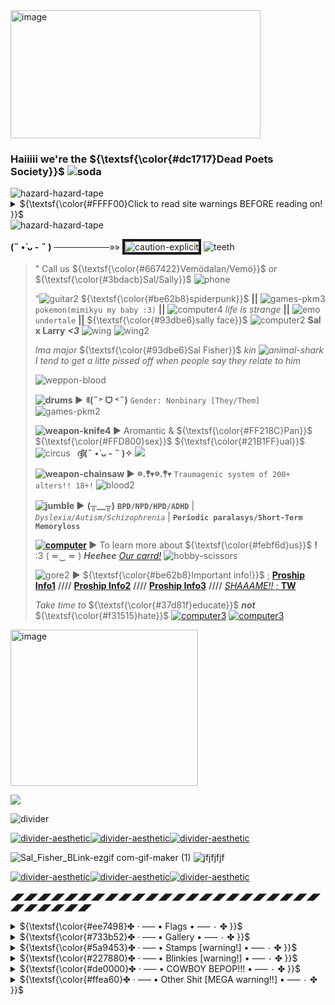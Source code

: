 <img width="400" height="205" alt="image" src="https://github.com/user-attachments/assets/8f7b03b5-bc3e-4480-a789-1d3c4b07afe4" />
 
### **Haiiiii we're the** ${\textsf{\color{#dc1717}Dead Poets Society}}$ <img src="https://i.ibb.co/SDzRJr33/soda.png" alt="soda" border="0">
</h2> 

<img src="https://i.ibb.co/nqMPJB7m/hazard-hazard-tape.gif" alt="hazard-hazard-tape" border="0">
<details>
    <summary>${\textsf{\color{#FFFF00}Click to read site warnings BEFORE reading on! }}$</summary> 
 
 My site(s) are **not** sutiabe for those ***`16 and under`***. <img src="https://i.ibb.co/23zs9P9k/star3.gif" alt="star3" border="0">
 
 They contain mentions/images of ;; ~~*violence*~~ // ~~*`murder`*~~ // ~~*gore*~~ // ~~*`sex`*~~ // ~~*drugs*~~ // ~~*`cannibalism`*~~ // ~~*suicidal*~~ *ideologies* and *serious mental health conditions* <img src="https://i.ibb.co/hRY9WtxW/medical-box.gif" alt="medical-box" border="0">
</details>
<img src="https://i.ibb.co/nqMPJB7m/hazard-hazard-tape.gif" alt="hazard-hazard-tape" border="0">

**(˵ •̀ ᴗ - ˵ )** ─────────»» <img src="https://i.ibb.co/tpTTRVLp/caution-explicit.jpg" alt="caution-explicit" border="4"> <img src="https://i.ibb.co/r2DWkyGJ/teeth.gif" alt="teeth" border="0">
> 
> " Call us ${\textsf{\color{#667422}Vemödalan/Vemö}}$ or ${\textsf{\color{#3bdacb}Sal/Sally}}$ <img src="https://i.ibb.co/SwKWMG80/phone.gif" alt="phone" border="0">
>
>   "<img src="https://i.ibb.co/KpBZZPcy/guitar2.gif" alt="guitar2" border="0"> ${\textsf{\color{#be62b8}spiderpunk}}$ **||** <img src="https://i.ibb.co/3mP8HbWP/games-pkm3.gif" alt="games-pkm3" border="0"> `pokemon(mimikyu my baby :3)` **||** <img src="https://i.ibb.co/DDxX03KG/computer4.gif" alt="computer4" border="0"> *life is strange* **||** <img src="https://i.ibb.co/hFtypvLD/emo.gif" alt="emo" border="0"> `undertale` **||** ${\textsf{\color{#93dbe6}sally face}}$ <img src="https://i.ibb.co/0pmyM3sf/computer2.gif" alt="computer2" border="0"> **Sal x Larry** ***<3*** <img src="https://i.ibb.co/zhF4sXyr/wing.gif" alt="wing" border="0"> <img src="https://i.ibb.co/fYxDgc1T/wing2.gif" alt="wing2" border="0">
>
> *Ima major* ${\textsf{\color{#93dbe6}Sal Fisher}}$ *kin <img src="https://i.ibb.co/60dB6Y9X/animal-shark.gif" alt="animal-shark" border="0"> I tend to get a litte pissed off when people say they relate to him*
> 
> <img src="https://i.ibb.co/39D529VX/weppon-blood.webp" alt="weppon-blood" border="0"> 
>
>   **<img src="https://i.ibb.co/fzKKySnQ/drums.gif" alt="drums" border="0"> ►** **ꉂ(˵˃ ᗜ ˂˵)** `Gender: Nonbinary [They/Them]` <img src="https://i.ibb.co/2YdfQLWt/games-pkm2.gif" alt="games-pkm2" border="0">
> 
> **<img src="https://i.ibb.co/Ps3cVJ8c/weapon-knife4.gif" alt="weapon-knife4" border="0"> ►** Aromantic & ${\textsf{\color{#FF218C}Pan}}$ ${\textsf{\color{#FFD800}sex}}$ ${\textsf{\color{#21B1FF}ual}}$ <img src="https://i.ibb.co/pBKWMCwb/circus.gif" alt="circus" border="0">⠀**ദ്ദി(˵ •̀ ᴗ - ˵ )✧**        ![](https://komarev.com/ghpvc/?username=ClowningAround0&color=000000&style=flat-flat&label=ghost+eyess&abbreviated=true)
> 
> **<img src="https://i.ibb.co/bgfzDJfv/weapon-chainsaw.gif" alt="weapon-chainsaw" border="0"> ►** **𖡼.𖤣𖥧𖡼.𖤣𖥧** `Traumagenic system of 200+ alters!! 18+!` <img src="https://i.ibb.co/hJJdFGRb/blood2.gif" alt="blood2" border="0">
>
> **<img src="https://i.ibb.co/k2grTNRL/jumble.gif" alt="jumble" border="0"> ►** **(╥﹏╥)** **`BPD/NPD/HPD/ADHD`** | *`Dyslexia/Autism/Schizophrenia`* | **`Periodic paralasys/Short-Term Memoryloss`**  
>
> **<a href="https://ibb.co/6Rs7L7bB"><img src="https://i.ibb.co/Fb7LCLJV/computer.gif" alt="computer" border="0"></a>  ►** To learn more about ${\textsf{\color{#febf6d}us}}$ **!** :3  ( ≖‿  ≖ ) ***Heehee*** [*Our carrd!*](https://thesinsofyourfleshmayburnyou.carrd.co/) <img src="https://i.ibb.co/x8q6tM5w/hobby-scissors.gif" alt="hobby-scissors" border="0">
> 
> <img src="https://i.ibb.co/FqJkRJNB/gore2.gif" alt="gore2" border="0"> **►** ${\textsf{\color{#be62b8}Important info!}}$ ; [**Proship Info1**](https://proshipresourcesfnaf.carrd.co/#) **////** [**Proship Info2**](https://rentry.co/shipmeaning) **////** [**Proship Info3**](https://define-proship.carrd.co/) **////**
> [*SHAAAME!!* ; **TW**](https://loki1387.straw.page/antiwallofshame)
>
> *Take time to* ${\textsf{\color{#37d81f}educate}}$ ***not*** ${\textsf{\color{#f31515}hate}}$ <a href="https://ibb.co/cSNrVPN7"><img src="https://i.ibb.co/jPLrsdL1/computer3.gif" alt="computer3" border="0"></a> <a href="https://ibb.co/cSNrVPN7"><img src="https://i.ibb.co/jPLrsdL1/computer3.gif" alt="computer3" border="0"></a>


 <img width="300" height="250" alt="image" src="https://github.com/user-attachments/assets/60e3a689-59fc-42c8-98f5-35f698638037" /> 
 <p align="left">
  <a href="https://spotify-github-profile.kittinanx.com/api/view?uid=31fockiwoiev3nx7s3kkxbw3pj4i&redirect=true">
    <img src="https://spotify-github-profile.kittinanx.com/api/view?uid=31fockiwoiev3nx7s3kkxbw3pj4i&cover_image=true&theme=spotify-embed&show_offline=false&background_color=000000&interchange=false&profanity=false&mode=dark&bar_color=59b7c9&bar_color_cover=false">
  </a>
</p>

 <img src="https://i.ibb.co/b40Hrfp/divider.gif" alt="divider" border="0">

 </a><a href="https://ibb.co/ynX7LQ8S"><img src="https://i.ibb.co/BVtF8CgN/divider-aesthetic.gif" alt="divider-aesthetic" border="0"></a><a href="https://ibb.co/ynX7LQ8S"><img src="https://i.ibb.co/BVtF8CgN/divider-aesthetic.gif" alt="divider-aesthetic" border="0"></a></a><a href="https://ibb.co/ynX7LQ8S"><img src="https://i.ibb.co/BVtF8CgN/divider-aesthetic.gif" alt="divider-aesthetic" border="0"></a>


![Sal_Fisher_BLink-ezgif com-gif-maker (1)](https://github.com/user-attachments/assets/1dd2afab-ff71-4272-887e-fb4eb8b9db60) ![jfjfjfjf](https://github.com/user-attachments/assets/a1786505-e1d6-4c27-92f2-9a6aea5be2a5)




 <a href="https://ibb.co/ynX7LQ8S"><img src="https://i.ibb.co/BVtF8CgN/divider-aesthetic.gif" alt="divider-aesthetic" border="0"></a><a href="https://ibb.co/ynX7LQ8S"><img src="https://i.ibb.co/BVtF8CgN/divider-aesthetic.gif" alt="divider-aesthetic" border="0"></a><a href="https://ibb.co/ynX7LQ8S"><img src="https://i.ibb.co/BVtF8CgN/divider-aesthetic.gif" alt="divider-aesthetic" border="0"></a>

**◢◤◢◤◢◤◢◤◢◤◢◤◢◤◢◤◢◤◢◤◢◤◢◤◢◤◢◤◢◤◢◤◢◤◢◤◢◤◢◤◢◤◢◤◢◤◢◤◢◤◢◤◢◤◢◤◢◤**

<div align="left">
<details>
    <summary>${\textsf{\color{#ee7498}✤ ‧ —– • Flags • —– ٠ ✤ }}$</summary> 

<img width="100" height="150" alt="image" src="https://github.com/user-attachments/assets/8799d494-0ded-4342-8ec5-acac415eccb1" />
<img width="95" height="135" alt="image" src="https://github.com/user-attachments/assets/57e2f57a-9532-4dbd-a578-c2dec3a3d13e" /> 
 
<img width="100" height="150" alt="image" src="https://github.com/user-attachments/assets/ce0e22e3-1a73-4444-9ca6-c0a59a7b5fc9" />  
<img width="100" height="150" alt="image" src="https://github.com/user-attachments/assets/743b3151-4ce9-46f9-b77d-b7069534770c" /> 
 
<img width="90" height="150" alt="image" src="https://github.com/user-attachments/assets/a8582c3c-896d-467e-8de1-4386aa538ac3" /> 
<img width="115" height="150" alt="image" src="https://github.com/user-attachments/assets/3c0fbc7c-3a8c-4944-8e6b-9a9f81ae8656" />

<img width="100" height="150" alt="image" src="https://github.com/user-attachments/assets/5f9e5d4d-8e2f-4a58-87ae-d6e8af522799" />
<img width="95" height="150" alt="image" src="https://github.com/user-attachments/assets/8908fe79-ed00-4a7d-8395-66d571443279" />

<img width="100" height="150" alt="image" src="https://github.com/user-attachments/assets/fad440f0-0c39-40bc-b773-2df7f207f2c6" />


**₍₍⚞(˶˃ ꒳ ˂˶)⚟⁾⁾** <sub>**1.** `Fictophilia is an attraction to fictional beings.`<sub> <a href="https://ibb.co/cSNrVPN7"><img src="https://i.ibb.co/jPLrsdL1/computer3.gif" alt="computer3" border="0"></a>

**( ´･ω･)** <sub>**2.** `Anthrozoophilia an attraction to anthropomorphic animals, which falls under the furry spectrum`<sub> <a href="https://ibb.co/FqNg3J23"><img src="https://i.ibb.co/Tqpm2R62/tumblr-0e6b2b268d121728c665ada16db44d68-c3211345-75.webp" alt="tumblr-0e6b2b268d121728c665ada16db44d68-c3211345-75" border="0"></a>

**٩( ^ᗜ^) ´-** <sub>**3.** `Omniphilia refers to having all or many paraphilias`<sub> <a href="https://ibb.co/MQwf5Bh"><img src="https://i.ibb.co/wjG7rcL/tumblr-e68f767694e002975b449eecd385ac52-32d869ef-75.webp" alt="tumblr-e68f767694e002975b449eecd385ac52-32d869ef-75" border="0"></a>

**(๑ ˃̵ᴗ˂ ) ♡** <sub>**4.** `Teratophilia is an attraction to monsters` <a href="https://ibb.co/ns2PZHgL"><img src="https://i.ibb.co/BVDndXzC/tumblr-570a99c8e5bb00972f8fc8555947ec50-c3cf09e0-75.webp" alt="tumblr-570a99c8e5bb00972f8fc8555947ec50-c3cf09e0-75" border="0"></a>

**✾(〜 ☌ω☌)〜✾** <sub>**5.** `Upisexual is an attraction to vampires`<sub> <a href="https://ibb.co/dnw0wjZ"><img src="https://i.ibb.co/FGLbLmp/cross7.gif" alt="cross7" border="0"></a>

**(≧ω≦)/** <sub>**6.** ~~`Cannibal`~~ `Flag for people attracted to` ~~`eating people/partners`~~ <sub> <a href="https://ibb.co/kVpc50W9"><img src="https://i.ibb.co/bjxdQL82/tumblr-6183edbd22a281c63b60f816feaee9a1-643a73f1-75.webp" alt="tumblr-6183edbd22a281c63b60f816feaee9a1-643a73f1-75" border="0"></a>

**(๑'^'๑)︻デ═一** <sub>**7.** `Autonecrophilia is attraction to oneself as a` ~~`dead`~~ `body`<sub> <a href="https://ibb.co/0VJVYQFF"><img src="https://i.ibb.co/vvzvLDQQ/tumblr-0d13c3195e9d46a9e99bf21069cde6e1-3e0b9830-75.webp" alt="tumblr-0d13c3195e9d46a9e99bf21069cde6e1-3e0b9830-75" border="0"></a>

**( ˶°ㅁ°)** <sub>**8.** `Erotophonophilia is an attraction towards` ~~`murder`~~ `and` ~~`violence`~~ <sub> <a href="https://ibb.co/Z1gwJdwp"><img src="https://i.ibb.co/yBkMR0Mc/tumblr-8ad1a7143f169e6800bf6a2a7d8cde16-cc0c28b7-75.webp" alt="tumblr-8ad1a7143f169e6800bf6a2a7d8cde16-cc0c28b7-75" border="0"></a>

**◝(¬_¬")◜** <sub>**9.** `Hybristophilia is attraction to` `criminals` ~~`murderers`~~ <sub> <a href="https://ibb.co/21Y2MRTS"><img src="https://i.ibb.co/9k3X4B7h/tumblr-2315b3a21341194420da384396b66272-7da6b2fc-75.webp" alt="tumblr-2315b3a21341194420da384396b66272-7da6b2fc-75" border="0"></a>
</details>


<div align="left">
<details>
    <summary>${\textsf{\color{#733b52}✤ ‧ —– • Gallery • —– ٠ ✤ }}$</summary> 
 
<img width="199" height="99" alt="image" src="https://github.com/user-attachments/assets/56ebd812-835e-44fe-963b-52e312981a30" />
<img width="666" height="284" alt="image" src="https://github.com/user-attachments/assets/125e6b56-b7d4-4e63-9e99-16caefbab453" />
<img width="327" height="217" alt="image" src="https://github.com/user-attachments/assets/33309311-e3c0-4404-9f01-fbc4809401df" />
<img width="265" height="168" alt="image" src="https://github.com/user-attachments/assets/e49c060a-4df0-4737-9b09-c8200dc76c53" />
<img width="207" height="161" alt="image" src="https://github.com/user-attachments/assets/f6109331-4854-4439-9b64-3827159e1dad" />
<img width="873" height="480" alt="image" src="https://github.com/user-attachments/assets/1ee1e9fa-4512-4506-8e4a-08d992bbf8b0" />
<img width="182" height="132" alt="image" src="https://github.com/user-attachments/assets/59a4162e-4a30-4854-ba0e-4aac5be860f8" />
<img width="537" height="240" alt="image" src="https://github.com/user-attachments/assets/c37f8fec-4dce-4629-a1d8-c9c818fa28ea" />
<img width="369" height="251" alt="image" src="https://github.com/user-attachments/assets/80b5caa8-2904-40b5-8a53-b0c4745d1ceb" />
<img width="339" height="266" alt="image" src="https://github.com/user-attachments/assets/ba04acb8-0337-4ae2-b2eb-1c7a35917e0e" />
<img width="484" height="275" alt="image" src="https://github.com/user-attachments/assets/0504af05-9fcd-4ce5-8093-1fcbd5dee9ac" />
<img width="295" height="180" alt="image" src="https://github.com/user-attachments/assets/7cc0a33c-2461-42b5-a17f-3545a2dc0211" />
<img width="321" height="248" alt="image" src="https://github.com/user-attachments/assets/ebf37bc1-81d7-49ac-a3b8-7ea4a50464db" />
<img width="295" height="198" alt="image" src="https://github.com/user-attachments/assets/6d454a0d-1c6a-4c50-89f6-79e90db73b6d" />
<img width="291" height="190" alt="image" src="https://github.com/user-attachments/assets/a40eebfc-15c8-45c9-a179-0c2925127617" />
<img width="518" height="295" alt="image" src="https://github.com/user-attachments/assets/90917e8f-a7cc-4438-9c9b-48575d2ea1b8" />
<img width="105" height="145" alt="image" src="https://github.com/user-attachments/assets/8d095a81-e465-45db-b7e7-dff2e623033f" />
<img width="209" height="153" alt="image" src="https://github.com/user-attachments/assets/0e5db9e8-131e-44a7-836f-decd5207238e" />
<img width="268" height="169" alt="image" src="https://github.com/user-attachments/assets/35fa9c04-8d0b-4b10-8301-0c9dc1c0baf4" />
<img width="183" height="229" alt="image" src="https://github.com/user-attachments/assets/4ec32536-1554-4a05-b89d-a1c0a9de399a" />
<img width="125" height="140" alt="image" src="https://github.com/user-attachments/assets/be9f5fe5-79e7-4b55-a8d8-2c993b7ab4e7" />
<img width="253" height="165" alt="image" src="https://github.com/user-attachments/assets/12b73e00-76ac-4e6f-9df0-f3dee5ae3de2" />
<img width="263" height="185" alt="image" src="https://github.com/user-attachments/assets/37a6fe59-9308-4be4-b7e1-0ef91fca2f02" />
<img width="254" height="179" alt="image" src="https://github.com/user-attachments/assets/016f298e-df90-4544-af03-5ea96707dee1" />
<img width="175" height="165" alt="image" src="https://github.com/user-attachments/assets/ad265f65-e140-4628-90ed-10fc50cc61f8" />
<img width="564" height="349" alt="image" src="https://github.com/user-attachments/assets/84e76c35-fe9b-4e52-b311-5fccea115d03" />
<img width="256" height="141" alt="image" src="https://github.com/user-attachments/assets/f8cf4d44-225d-4d4b-9e3f-3a5203900e48" />
<img width="163" height="164" alt="image" src="https://github.com/user-attachments/assets/c83f09e5-c6e4-437d-b457-fd021f30f6c1" />
<img width="1215" height="573" alt="image" src="https://github.com/user-attachments/assets/33b12b5c-e86a-4d0d-8add-3cdb3f901d2c" />
<img width="493" height="190" alt="image" src="https://github.com/user-attachments/assets/4856a18f-1048-4dd2-83ac-93b923758cae" />
<img width="412" height="319" alt="image" src="https://github.com/user-attachments/assets/8d977a97-e24a-4dc2-8639-1cc256d6e96e" />
<img width="72" height="125" alt="image" src="https://github.com/user-attachments/assets/d59e2b23-2ff3-4199-bff5-275c09feb4e7" />
</details>


<div align="left">
<details>
    <summary>${\textsf{\color{#5a9453}✤ ‧ —– • Stamps [warning!] • —– ٠ ✤ }}$</summary> 

 ▰▱▰▱▰▱▰▱▰▱▰▱▰▱▰▱▰▱▰▱▰▱▰▱▰▱▰▱

 <img src="https://i.ibb.co/Kzmkw7vN/68747470733a2f2f696d616765732d7769786d702d6564333061383662386334636138383737373335393463322e7769786d.png" alt="68747470733a2f2f696d616765732d7769786d702d6564333061383662386334636138383737373335393463322e7769786d" border="0">
<img src="https://i.ibb.co/HL0JcbSR/68747470733a2f2f692e6962622e636f2f31364c305270772f36383734373437303733336132663266363936643631363736.png" alt="68747470733a2f2f692e6962622e636f2f31364c305270772f36383734373437303733336132663266363936643631363736" border="0">
 <img src="https://i.ibb.co/QF2X1KMT/games-minecraft.png" alt="games-minecraft" border="0">
 <img src="https://i.ibb.co/MxGqxWGX/games-undertale2.gif" alt="games-undertale2" border="0"> 
 
 **<a href="https://ibb.co/xKLXnbm7"><img src="https://i.ibb.co/vCqVNWsj/dividers.webp" alt="dividers" border="0"></a>**
 
 <img src="https://i.ibb.co/PswxJ3JH/bands-greenday.gif" alt="bands-greenday" border="0"> 
 <img src="https://i.ibb.co/kgW273WF/bands-greenday21.gif" alt="bands-greenday21" border="0"> 
 <img src="https://i.ibb.co/WWCmKXz5/bands-greenday18.gif" alt="bands-greenday18" border="0">
 <img src="https://i.ibb.co/nq8JBVr3/bands-gorillaz3.png" alt="bands-gorillaz3" border="0">

**<a href="https://ibb.co/xKLXnbm7"><img src="https://i.ibb.co/vCqVNWsj/dividers.webp" alt="dividers" border="0"></a>**
 
 <img src="https://i.ibb.co/ZtBTZs9/eyes.gif" alt="eyes" border="0">
 <img src="https://i.ibb.co/5q89rZ9/yaoi3.png" alt="yaoi3" border="0">
 <img src="https://i.ibb.co/spNy0r4D/yaoi7.png" alt="yaoi7" border="0">
 <img src="https://i.ibb.co/cXc36TdS/horror-blood10.png" alt="horror-blood10" border="0">
 <img src="https://i.ibb.co/5XBVSbPJ/webcore18.png" alt="webcore18" border="0">

**<a href="https://ibb.co/xKLXnbm7"><img src="https://i.ibb.co/vCqVNWsj/dividers.webp" alt="dividers" border="0"></a>**
 
 <img src="https://i.ibb.co/4ZkCW1zj/horror-gore.gif" alt="horror-gore" border="0">
  <img src="https://i.ibb.co/qF10Pmh2/horror-knife2.png" alt="horror-knife2" border="0">
   <img src="https://i.ibb.co/2TgGXp9/horror-vampire.png" alt="horror-vampire" border="0">
  <img src="https://i.ibb.co/ZpN1SzLg/darkfic.gif" alt="darkfic" border="0">
 <img src="https://i.ibb.co/0jLRk83R/image.png" alt="image" border="0">


**<a href="https://ibb.co/xKLXnbm7"><img src="https://i.ibb.co/vCqVNWsj/dividers.webp" alt="dividers" border="0"></a>**
 
 <img src="https://i.ibb.co/3mFVx0G9/shaky.gif" alt="shaky" border="0">
 <img src="https://i.ibb.co/DDL5DFx5/yt-danisnotonfire2.gif" alt="yt-danisnotonfire2" border="0">
<img src="https://i.ibb.co/6cHsK4Nj/emo18.png" alt="emo18" border="0">
 <img src="https://i.ibb.co/d0DdrG1S/webcore9.gif" alt="webcore9" border="0"> 

**<a href="https://ibb.co/xKLXnbm7"><img src="https://i.ibb.co/vCqVNWsj/dividers.webp" alt="dividers" border="0"></a>**
 
 <img src="https://i.ibb.co/MyZjDx9y/cults4.png" alt="cults4" border="0">
 <img src="https://i.ibb.co/h1Rh2vGY/swirl.gif" alt="swirl" border="0">
 <img src="https://i.ibb.co/pB2YKGMf/clowns7.png" alt="clowns7" border="0">
 <img src="https://i.ibb.co/TqPrS0HZ/vibe.png" alt="vibe" border="0">

*<a href="https://ibb.co/xKLXnbm7"><img src="https://i.ibb.co/vCqVNWsj/dividers.webp" alt="dividers" border="0"></a>**
 
 <img src="https://i.ibb.co/ZzvxmPWt/whistle.png" alt="whistle" border="0">
 <img src="https://i.ibb.co/B20wsnqG/bands-rickastley.gif" alt="bands-rickastley" border="0">
 <img src="https://i.ibb.co/PZ381XH3/yt-markiplier2.png" alt="yt-markiplier2" border="0">
 <img src="https://i.ibb.co/C575fX1p/yt-markiplier4.png" alt="yt-markiplier4" border="0">
 <img src="https://i.ibb.co/hF6jzHzG/yt-markiplier.gif" alt="yt-markiplier" border="0">
 
▰▱▰▱▰▱▰▱▰▱▰▱▰▱▰▱▰▱▰▱▰▱▰▱▰▱▰▱
</details>

<div align="left">
<details>
    <summary>${\textsf{\color{#227880}✤ ‧ —– • Blinkies [warning!] • —– ٠ ✤ }}$</summary> 

 ▰▱▰▱▰▱▰▱▰▱▰▱▰▱▰▱▰▱▰▱▰▱▰▱▰▱▰▱
 
 <img src="https://i.ibb.co/BHhmYt6p/68747470733a2f2f66696c65732e636174626f782e6d6f652f6277677531642e676966.gif" alt="68747470733a2f2f66696c65732e636174626f782e6d6f652f6277677531642e676966" border="0"> 
 <img src="https://i.ibb.co/mVjqYBX8/68747470733a2f2f66696c65732e636174626f782e6d6f652f76376c766c302e676966.gif" alt="68747470733a2f2f66696c65732e636174626f782e6d6f652f76376c766c302e676966" border="0"> 
 <img src="https://i.ibb.co/8LTQQGYB/68747470733a2f2f66696c65732e636174626f782e6d6f652f6a7a306537732e676966.gif" alt="68747470733a2f2f66696c65732e636174626f782e6d6f652f6a7a306537732e676966" border="0">
<img src="https://i.ibb.co/0Vtxyq54/ao3-3.gif" alt="ao3-3" border="0">
<img src="https://i.ibb.co/Kp0gJL23/proship.gif" alt="proship" border="0">
<img src="https://i.ibb.co/RkFKpVd4/proship-sails.gif" alt="proship-sals" border="0">
<img src="https://i.ibb.co/21qs279m/animals-whitneychewston.gif" alt="animals-whitneychewston" border="0">
<img src="https://i.ibb.co/4RPww10R/black.gif" alt="black" border="0">
<img src="https://i.ibb.co/wFY1hWpz/eggplant.gif" alt="eggplant" border="0">

<img src="https://i.ibb.co/JFS6RWw0/divider-skull.webp" alt="divider-skull" border="0"> <img src="https://i.ibb.co/JFS6RWw0/divider-skull.webp" alt="divider-skull" border="0">
 
<img src="https://i.ibb.co/pvGhR2w0/food-coke4.gif" alt="food-coke4" border="0">
<img src="https://i.ibb.co/DjYBrJ9/food-coke3.gif" alt="food-coke3" border="0">
<img src="https://i.ibb.co/8DBbd2JV/food-dietcoke.gif" alt="food-dietcoke" border="0">
<img src="https://i.ibb.co/tPPtQbPH/food-coke2.gif" alt="food-coke2" border="0">
<img src="https://i.ibb.co/twRrxr1D/food-coke.gif" alt="food-coke" border="0">
<img src="https://i.ibb.co/MD91myVV/food-mtndew2.gif" alt="food-mtndew2" border="0">
<img src="https://i.ibb.co/MD91myVV/food-mtndew2.gif" alt="food-mtndew2" border="0">
<img src="https://i.ibb.co/qMnZv612/food-mtndew3.gif" alt="food-mtndew3" border="0">
<img src="https://i.ibb.co/v8DcKWL/food-mtndew.gif" alt="food-mtndew" border="0">
<img src="https://i.ibb.co/v8DcKWL/food-mtndew.gif" alt="food-mtndew" border="0">
<img src="https://i.ibb.co/d031wvQk/food-water.gif" alt="food-water" border="0">
<img src="https://i.ibb.co/nN8xMm7C/food-coffee.gif" alt="food-coffee" border="0">
<img src="https://i.ibb.co/7dqQRDk6/food-coffee2.gif" alt="food-coffee2" border="0">
<img src="https://i.ibb.co/8grXGG12/food-chocolate.gif" alt="food-chocolate" border="0">
<img src="https://i.ibb.co/q3tp7mmf/food-tacobell.gif" alt="food-tacobell" border="0">
<img src="https://i.ibb.co/Fk4kVsvV/food-wafflehouse.gif" alt="food-wafflehouse" border="0">

<img src="https://i.ibb.co/JFS6RWw0/divider-skull.webp" alt="divider-skull" border="0"> <img src="https://i.ibb.co/JFS6RWw0/divider-skull.webp" alt="divider-skull" border="0">
 
<img src="https://i.ibb.co/RpxRcC4t/games-gameover.gif" alt="games-gameover" border="0">
 <img src="https://i.ibb.co/spQbX9mP/games-minecraft4.gif" alt="games-minecraft4" border="0">

<img src="https://i.ibb.co/JFS6RWw0/divider-skull.webp" alt="divider-skull" border="0"> <img src="https://i.ibb.co/JFS6RWw0/divider-skull.webp" alt="divider-skull" border="0">
 
<img src="https://i.ibb.co/8nch4Qzf/games-undertale5.gif" alt="games-undertale5" border="0">
<img src="https://i.ibb.co/8nch4Qzf/games-undertale5.gif" alt="games-undertale5" border="0">
 <img src="https://i.ibb.co/H0x9zXJ/games-undertale6.gif" alt="games-undertale6" border="0">
<img src="https://i.ibb.co/Kxnvn2xn/games-undertale3.gif" alt="games-undertale3" border="0">
<img src="https://i.ibb.co/zLBdx5p/games-undertale2.gif" alt="games-undertale2" border="0">
<img src="https://i.ibb.co/vxm7dr62/games-deltarune.gif" alt="games-deltarune" border="0">
<img src="https://i.ibb.co/23byFdFQ/games-undertale16.gif" alt="games-undertale16" border="0">
<img src="https://i.ibb.co/F4Mwq1Ry/games-undertale4.gif" alt="games-undertale4" border="0">
<img src="https://i.ibb.co/BVgy3fRM/games-undertale12.gif" alt="games-undertale12" border="0">
<img src="https://i.ibb.co/HfBVZkjL/games-undertale13.gif" alt="games-undertale13" border="0">
<img src="https://i.ibb.co/Hf6CbJTH/games-undertale10.gif" alt="games-undertale10" border="0">
<img src="https://i.ibb.co/GQQptSTX/games-undertale11.gif" alt="games-undertale11" border="0">
<img src="https://i.ibb.co/Cp9Z1n6L/games-undertale7.gif" alt="games-undertale7" border="0">
<img src="https://i.ibb.co/Q3QjPVy1/games-undertale8.gif" alt="games-undertale8" border="0">

<img src="https://i.ibb.co/JFS6RWw0/divider-skull.webp" alt="divider-skull" border="0"> <img src="https://i.ibb.co/JFS6RWw0/divider-skull.webp" alt="divider-skull" border="0">
 
<img src="https://i.ibb.co/23RfpFmS/games-fnaf15.gif" alt="games-fnaf15" border="0">
<img src="https://i.ibb.co/Kj855Cxn/games-fnaf5.gif" alt="games-fnaf5" border="0">
<img src="https://i.ibb.co/Z1gPTZGL/games-fnaf2.gif" alt="games-fnaf2" border="0">
<img src="https://i.ibb.co/C50gyMGN/games-fnaf3.gif" alt="games-fnaf3" border="0">
<img src="https://i.ibb.co/QjNhxMmQ/games-fnaf6.png" alt="games-fnaf6" border="0">
<img src="https://i.ibb.co/HfmVwjqb/games-fnaf8.gif" alt="games-fnaf8" border="0">
<img src="https://i.ibb.co/RTvDT7XS/games-fnaf14.gif" alt="games-fnaf14" border="0">
<img src="https://i.ibb.co/RkwwXh8Y/games-fnaf7.gif" alt="games-fnaf7" border="0">

<img src="https://i.ibb.co/JFS6RWw0/divider-skull.webp" alt="divider-skull" border="0"> <img src="https://i.ibb.co/JFS6RWw0/divider-skull.webp" alt="divider-skull" border="0">
 
<img src="https://i.ibb.co/qF2c5XLp/portal.gif" alt="portal" border="0">
<img src="https://i.ibb.co/s9vgR0Fv/games-portal3.gif" alt="games-portal3" border="0">
<img src="https://i.ibb.co/svp4r0Fm/games-portal6.gif" alt="games-portal6" border="0">
<img src="https://i.ibb.co/mVXq2pdk/games-portal5.gif" alt="games-portal5" border="0">
<img src="https://i.ibb.co/KpsXKqmS/games-portal7.gif" alt="games-portal7" border="0">
<img src="https://i.ibb.co/0j6SVFfn/games-portal4.gif" alt="games-portal4" border="0">
<img src="https://i.ibb.co/pvkpvSjm/games-portal8.gif" alt="games-portal8" border="0">
<img src="https://i.ibb.co/d0pW9YKB/games-portal.gif" alt="games-portal" border="0">
<img src="https://i.ibb.co/KTPNZPr/games-portal2.gif" alt="games-portal2" border="0">
<img src="https://i.ibb.co/LDrd32w5/games-portal9.gif" alt="games-portal9" border="0">
<img src="https://i.ibb.co/F4rjTNRH/games-portal12.gif" alt="games-portal12" border="0">
<img src="https://i.ibb.co/679P1GpZ/games-portal11.gif" alt="games-portal11" border="0">

<img src="https://i.ibb.co/JFS6RWw0/divider-skull.webp" alt="divider-skull" border="0"> <img src="https://i.ibb.co/JFS6RWw0/divider-skull.webp" alt="divider-skull" border="0">
 
<img src="https://i.ibb.co/d0Z1BS39/games-pkm2.gif" alt="games-pkm2" border="0">
<img src="https://i.ibb.co/wF2vVZbQ/games-pkmfire.gif" alt="games-pkmfire" border="0">
<img src="https://i.ibb.co/4nFxZQkK/games-pkmground.gif" alt="games-pkmground" border="0">
<img src="https://i.ibb.co/TM1HHGnb/games-pkmfighting.gif" alt="games-pkmfighting" border="0">
<img src="https://i.ibb.co/Mx32MrSd/games-pkmelectric.gif" alt="games-pkmelectric" border="0">
<img src="https://i.ibb.co/7N0ddqDP/games-pkmbug.gif" alt="games-pkmbug" border="0">
<img src="https://i.ibb.co/dsZ4rQxx/games-pkmgrass.gif" alt="games-pkmgrass" border="0">
<img src="https://i.ibb.co/gMcpmT5S/games-pkmice.gif" alt="games-pkmice" border="0">
<img src="https://i.ibb.co/F1tgd6d/games-pkmwater.gif" alt="games-pkmwater" border="0">
<img src="https://i.ibb.co/G4bp6Nnn/games-pkmflying.gif" alt="games-pkmflying" border="0">
<img src="https://i.ibb.co/8LY8fBcQ/games-pkmdragon.gif" alt="games-pkmdragon" border="0">
<img src="https://i.ibb.co/LXZZspCy/games-pkmghost.gif" alt="games-pkmghost" border="0">
 <img src="https://i.ibb.co/x8P0n7DN/games-pkmsteel.gif" alt="games-pkmsteel" border="0">
<img src="https://i.ibb.co/dwcPQJ9s/games-pkmpoison.gif" alt="games-pkmpoison" border="0">
<img src="https://i.ibb.co/chrBzYsb/games-pkmdark.gif" alt="games-pkmdark" border="0">
<img src="https://i.ibb.co/HfkJ6dfk/games-pkmpsychic.gif" alt="games-pkmpsychic" border="0">
<img src="https://i.ibb.co/JWTNBMgR/games-pkmfairy.gif" alt="games-pkmfairy" border="0">

<img src="https://i.ibb.co/JFS6RWw0/divider-skull.webp" alt="divider-skull" border="0"> <img src="https://i.ibb.co/JFS6RWw0/divider-skull.webp" alt="divider-skull" border="0">

<img src="https://i.ibb.co/MxcqnWMB/movies-vhs.gif" alt="movies-vhs" border="0">
<img src="https://i.ibb.co/j9Wm6SYk/movies-slasher.gif" alt="movies-slasher" border="0">
<img src="https://i.ibb.co/DDbXgj68/movies-horror.gif" alt="movies-horror" border="0">
<img src="https://i.ibb.co/JWJx2mPK/movies-scream.gif" alt="movies-scream" border="0">
<img src="https://i.ibb.co/Wv8hRTgJ/movies-spiderman2.gif" alt="movies-spiderman2" border="0">
<img src="https://i.ibb.co/ymgjLfVs/movies-spiderman.gif" alt="movies-spiderman" border="0">
<img src="https://i.ibb.co/3xPg8Cg/movies-meninblack.gif" alt="movies-meninblack" border="0">
<img src="https://i.ibb.co/sJpV3bKn/movies-shrek.gif" alt="movies-shrek" border="0">
<img src="https://i.ibb.co/BHNc13Zb/movies-shrek2.gif" alt="movies-shrek2" border="0">
<img src="https://i.ibb.co/mVy9cTdF/movies-beetlejuice3.gif" alt="movies-beetlejuice3" border="0">
<img src="https://i.ibb.co/FLhfmF1m/movies-beetlejuice2.gif" alt="movies-beetlejuice2" border="0">
<img src="https://i.ibb.co/ZpjVSNT0/movies-beetlejuice.gif" alt="movies-beetlejuice" border="0">
<img src="https://i.ibb.co/TxxcWGtF/movies-monstersinc.gif" alt="movies-monstersinc" border="0">
<img src="https://i.ibb.co/pBGMWQDr/movies-findingnemo5.gif" alt="movies-findingnemo5" border="0">
<img src="https://i.ibb.co/ZRrzJLvP/movies-irobot.gif" alt="movies-irobot" border="0">
<img src="https://i.ibb.co/1G1F93GM/movies-winniethepooh2.gif" alt="movies-winniethepooh2" border="0">
<img src="https://i.ibb.co/yFDwdqby/movies-rockyhorror.gif" alt="movies-rockyhorror" border="0">
 <img src="https://i.ibb.co/vvK8pTgB/shows-adultswim.gif" alt="shows-adultswim" border="0">
 <img src="https://i.ibb.co/qYhNfXK6/shows-scoobydoo6.gif" alt="shows-scoobydoo6" border="0">
<img src="https://i.ibb.co/Dg48Cz0D/shows-smilingfriends7.gif" alt="shows-smilingfriends7" border="0">
<img src="https://i.ibb.co/DPWf2mVn/shows-muppets2.gif" alt="shows-muppets2" border="0">
<img src="https://i.ibb.co/XPnZzRP/shows-sesamestreet.gif" alt="shows-sesamestreet" border="0">
<img src="https://i.ibb.co/tTWgyxwc/shows-invaderzim3.gif" alt="shows-invaderzim3" border="0">
<img src="https://i.ibb.co/LHVT4Ht/shows-bluesclues.gif" alt="shows-bluesclues" border="0">
<img src="https://i.ibb.co/FkB8GQ8r/shows-invaderzim.gif" alt="shows-invaderzim" border="0">

<img src="https://i.ibb.co/JFS6RWw0/divider-skull.webp" alt="divider-skull" border="0"> <img src="https://i.ibb.co/JFS6RWw0/divider-skull.webp" alt="divider-skull" border="0">
 
<img src="https://i.ibb.co/21Q4hhxm/bands-mcr.gif" alt="bands-mcr" border="0">
 <img src="https://i.ibb.co/SDq5YcQC/mcr.gif" alt="mcr" border="0">
<img src="https://i.ibb.co/3mR2xrD4/bands-fob7.gif" alt="bands-fob7" border="0">
<img src="https://i.ibb.co/5XzwTX9F/bands-patd4.gif" alt="bands-patd4" border="0">
<img src="https://i.ibb.co/9kYNdmdQ/bands-fob19.gif" alt="bands-fob19" border="0">
<img src="https://i.ibb.co/jv8DXK4k/bands-greenday2.gif" alt="bands-greenday2" border="0">
<img src="https://i.ibb.co/mrK4p3Z8/bands-nirvana4.gif" alt="bands-nirvana4" border="0">
<img src="https://i.ibb.co/7xWQ06tk/bands-patd.gif" alt="bands-patd" border="0">
<img src="https://i.ibb.co/JwdjZCXf/bands-creaturefeature.gif" alt="bands-creaturefeature" border="0">
<img src="https://i.ibb.co/NgnXpDCC/bands-lmfao.gif" alt="bands-lmfao" border="0">
<img src="https://i.ibb.co/ycGbmnYY/bands-fob6.gif" alt="bands-fob6" border="0">
<img src="https://i.ibb.co/q3JqDDM2/bands-patd3.gif" alt="bands-patd3" border="0">
<img src="https://i.ibb.co/JwJrjBvm/bands-weezer.gif" alt="bands-weezer" border="0">
<img src="https://i.ibb.co/XxqjNT5j/bands-fob4.gif" alt="bands-fob4" border="0">
<img src="https://i.ibb.co/2362zVwk/bands-fob9.gif" alt="bands-fob9" border="0">
<img src="https://i.ibb.co/Pv7Z9WQT/bands-fob10.gif" alt="bands-fob10" border="0">
<img src="https://i.ibb.co/fY0c25jL/bands-avrillavigne4.gif" alt="bands-avrillavigne4" border="0">
<img src="https://i.ibb.co/jk73zVxc/bands-linkinpark.gif" alt="bands-linkinpark" border="0">
<img src="https://i.ibb.co/2Y7Z59sd/bands-patd2.jpg" alt="bands-patd2" border="0">
<img src="https://i.ibb.co/CNmgb2G/bands-greenday.gif" alt="bands-greenday" border="0">

▰▱▰▱▰▱▰▱▰▱▰▱▰▱▰▱▰▱▰▱▰▱▰▱▰▱▰▱
</details>


<div align="left">
<details>
    <summary>${\textsf{\color{#de0000}✤ ‧ —– • COWBOY BEPOP!!! • —– ٠ ✤ }}$</summary> 

▰▱▰▱▰▱▰▱▰▱▰▱▰▱▰▱▰▱▰▱▰▱▰▱▰▱▰▱

<a href="https://ibb.co/NdJrkd4W"><img src="https://i.ibb.co/bMCFyMfN/tumblr-afac0871d72ca9a0d47201c218e4f3e9-ef2881d4-250.webp" alt="tumblr-afac0871d72ca9a0d47201c218e4f3e9-ef2881d4-250" border="0"></a>
<a href="https://ibb.co/tpH2rWCX"><img src="https://i.ibb.co/yFNkjbsS/tumblr-517879944bf7a3c11affc350af112b33-db4a49a2-250.webp" alt="tumblr-517879944bf7a3c11affc350af112b33-db4a49a2-250" border="0"></a>
 <a href="https://ibb.co/rGFLBpRh"><img src="https://i.ibb.co/mCbYnyVK/tumblr-eb52d7e184b4fe39b2acfff2b22e551c-f6adef39-250.webp" alt="tumblr-eb52d7e184b4fe39b2acfff2b22e551c-f6adef39-250" border="0"></a>
<a href="https://ibb.co/LXRMBJnb"><img src="https://i.ibb.co/fzFbZn4B/tumblr-2d3123d7ef1c1b1c166250c997ef7dfb-da575c35-100.webp" alt="tumblr-2d3123d7ef1c1b1c166250c997ef7dfb-da575c35-100" border="0"></a>
<a href="https://ibb.co/DPtQRg61"><img src="https://i.ibb.co/0pcrGVWn/tumblr-fe5012a2c24d58c98d7b39c0411806f7-7d87f3cc-75.webp" alt="tumblr-fe5012a2c24d58c98d7b39c0411806f7-7d87f3cc-75" border="0"></a>

<a href="https://ibb.co/ZpbYMcj8"><img src="https://i.ibb.co/G4rt5C62/tumblr-e243fbc6285c2370030b179c14ddbd48-214b0694-75.jpg" alt="tumblr-e243fbc6285c2370030b179c14ddbd48-214b0694-75" border="0"></a>
<a href="https://ibb.co/ptdvj4w"><img src="https://i.ibb.co/fhHYdrF/tumblr-373a60b8479c3ca0a220801bda815ea9-d4e21e6a-75.jpg" alt="tumblr-373a60b8479c3ca0a220801bda815ea9-d4e21e6a-75" border="0"></a>
<a href="https://ibb.co/HDWcCQ9j"><img src="https://i.ibb.co/BVXhGRY9/tumblr-838d269b5c9a8d888dd919feacef18a4-66126cc9-75.jpg" alt="tumblr-838d269b5c9a8d888dd919feacef18a4-66126cc9-75" border="0"></a>
<a href="https://ibb.co/v6T015CX"><img src="https://i.ibb.co/rRzDkPKd/tumblr-45a81c5c0a9deb78d158528dbb1446db-e486a050-75.jpg" alt="tumblr-45a81c5c0a9deb78d158528dbb1446db-e486a050-75" border="0"></a>
<a href="https://ibb.co/0VmYGJbd"><img src="https://i.ibb.co/fGqrx0wP/tumblr-7cf60e2eac0d479b9d77e6f26e6c87aa-3565bc35-100.png" alt="tumblr-7cf60e2eac0d479b9d77e6f26e6c87aa-3565bc35-100" border="0"></a>
<a href="https://ibb.co/xtdNGSxg"><img src="https://i.ibb.co/8LtH2D1x/tumblr-689e2df6b2b8a482483b3a36854ac2e1-4e5cdd5b-100.png" alt="tumblr-689e2df6b2b8a482483b3a36854ac2e1-4e5cdd5b-100" border="0"></a>
<a href="https://ibb.co/xt5mLgS5"><img src="https://i.ibb.co/0RJB29jJ/tumblr-55d0d3c2e72b833dc7824447c651d43b-16025615-100.png" alt="tumblr-55d0d3c2e72b833dc7824447c651d43b-16025615-100" border="0"></a>
<a href="https://ibb.co/6Rvb1Zt8"><img src="https://i.ibb.co/3yfWMsFv/tumblr-fc094dc507d9c05b206e17e23ff2e167-f0a05329-100.png" alt="tumblr-fc094dc507d9c05b206e17e23ff2e167-f0a05329-100" border="0"></a>
<a href="https://ibb.co/yJyJk8g"><img src="https://i.ibb.co/rJ6JpZ5/tumblr-04cff198b05bbd113e53d5be06611dfa-2d0ac75a-100.webp" alt="tumblr-04cff198b05bbd113e53d5be06611dfa-2d0ac75a-100" border="0"></a>
<a href="https://ibb.co/N6hk9KfF"><img src="https://i.ibb.co/svSDKqcg/tumblr-8a89a33f4ab68334325a377be899e23f-cfa359cd-100.webp" alt="tumblr-8a89a33f4ab68334325a377be899e23f-cfa359cd-100" border="0"></a>
<a href="https://ibb.co/VWzMz1Rc"><img src="https://i.ibb.co/tMvYvGgT/tumblr-9b032f4f2fca21a36277ab1e2034c5b4-d01783e2-100.webp" alt="tumblr-9b032f4f2fca21a36277ab1e2034c5b4-d01783e2-100" border="0"></a>
<a href="https://ibb.co/SX9BTHp2"><img src="https://i.ibb.co/Fbjzvct9/tumblr-19d4422467fb3b1186696f48451e7558-502a8346-100.webp" alt="tumblr-19d4422467fb3b1186696f48451e7558-502a8346-100" border="0"></a>
<a href="https://ibb.co/mrvhSj8p"><img src="https://i.ibb.co/cKb2xBLq/tumblr-b5a227a5346a349f34af78ddef265380-c594df5a-100.webp" alt="tumblr-b5a227a5346a349f34af78ddef265380-c594df5a-100" border="0"></a>
<a href="https://ibb.co/yF98GdNX"><img src="https://i.ibb.co/hF6KhLgy/tumblr-e17628b40bfe47e95fa3f38e887a7c06-9a976111-100.webp" alt="tumblr-e17628b40bfe47e95fa3f38e887a7c06-9a976111-100" border="0"></a>
<a href="https://ibb.co/9m7MmPhc"><img src="https://i.ibb.co/WNLTNC0G/tumblr-e7b23573b753e8d134fc3a9c41f58c6b-91b35f5b-100.webp" alt="tumblr-e7b23573b753e8d134fc3a9c41f58c6b-91b35f5b-100" border="0"></a>
<a href="https://ibb.co/RrgVT3D"><img src="https://i.ibb.co/K453x2r/tumblr-7c928877e95decfe98d76bd374fc3736-35b72afa-100.webp" alt="tumblr-7c928877e95decfe98d76bd374fc3736-35b72afa-100" border="0"></a>
<a href="https://ibb.co/cXYLJ60C"><img src="https://i.ibb.co/YT0Z2cmy/tumblr-682cf46a6b5833ed6adc702f5597094f-33fa3a55-100.webp" alt="tumblr-682cf46a6b5833ed6adc702f5597094f-33fa3a55-100" border="0"></a>
<a href="https://ibb.co/bRFK0fsL"><img src="https://i.ibb.co/G3956hWk/tumblr-74074363712901654e8a211b59d1e50b-14cc854d-100.webp" alt="tumblr-74074363712901654e8a211b59d1e50b-14cc854d-100" border="0"></a>
<a href="https://ibb.co/SDCQctfd"><img src="https://i.ibb.co/My08fcBG/tumblr-f8343f77af875be253466e663d36ae7e-54113b9f-100.webp" alt="tumblr-f8343f77af875be253466e663d36ae7e-54113b9f-100" border="0"></a>
<a href="https://ibb.co/Q3SKrFdm"><img src="https://i.ibb.co/FLZDgbV7/tumblr-a2afea3414c4e96bcd7e65cd75b5a671-b0d44d22-100.webp" alt="tumblr-a2afea3414c4e96bcd7e65cd75b5a671-b0d44d22-100" border="0"></a>
<a href="https://ibb.co/6kwVw3Q"><img src="https://i.ibb.co/qvjXjt6/tumblr-5ca82e7a269a7a019c155bc6108eb696-b88f8ddd-100.jpg" alt="tumblr-5ca82e7a269a7a019c155bc6108eb696-b88f8ddd-100" border="0"></a>
<a href="https://ibb.co/90rcBJ8"><img src="https://i.ibb.co/pTLbNg0/tumblr-f6836f94883a285049cb25803d061b13-816f4743-100.webp" alt="tumblr-f6836f94883a285049cb25803d061b13-816f4743-100" border="0"></a>
<a href="https://ibb.co/1JsPym47"><img src="https://i.ibb.co/JFxG6sSm/tumblr-0c760201f87e7bd5536bdc5c621d7080-bec983ff-100.webp" alt="tumblr-0c760201f87e7bd5536bdc5c621d7080-bec983ff-100" border="0"></a>
<a href="https://ibb.co/m3fKmSk"><img src="https://i.ibb.co/zzqg1Np/tumblr-a5c2777b3f7715cd8b4883d344c9e5fc-b8b289b8-100.webp" alt="tumblr-a5c2777b3f7715cd8b4883d344c9e5fc-b8b289b8-100" border="0"></a>
<a href="https://ibb.co/KxX2gGV8"><img src="https://i.ibb.co/23yvr6cp/tumblr-81ad861af5fd177ca1d9f74037fb52a9-3d0dfab1-100.webp" alt="tumblr-81ad861af5fd177ca1d9f74037fb52a9-3d0dfab1-100" border="0"></a>
<a href="https://ibb.co/jZj3Kp30"><img src="https://i.ibb.co/Z1bcsZc4/tumblr-575053ade0b1db339378c027ae9e7845-fb3b334b-250.webp" alt="tumblr-575053ade0b1db339378c027ae9e7845-fb3b334b-250" border="0"></a>
 
▰▱▰▱▰▱▰▱▰▱▰▱▰▱▰▱▰▱▰▱▰▱▰▱▰▱▰▱
</details>



<div align="left">
<details>
    <summary>${\textsf{\color{#ffea60}✤ ‧ —– • Other Shit [MEGA warning!!] • —– ٠ ✤ }}$</summary> 
 
▰▱▰▱▰▱▰▱▰▱▰▱▰▱▰▱▰▱▰▱▰▱▰▱▰▱▰▱

 <img src="https://i.ibb.co/Zpc6fHSr/68747470733a2f2f692e6962622e636f2f30684e4d7666302f7369636b2d626c696e6b792e706e67.png" alt="68747470733a2f2f692e6962622e636f2f30684e4d7666302f7369636b2d626c696e6b792e706e67" border="0">
<img src="https://i.ibb.co/N6xnvRxB/68747470733a2f2f692e6962622e636f2f796b32433164302f424154534849542d756e68696e6765642e706e67.png" alt="68747470733a2f2f692e6962622e636f2f796b32433164302f424154534849542d756e68696e6765642e706e67" border="0">
<img src="https://i.ibb.co/Cs40SYP5/68747470733a2f2f692e6962622e636f2f744d43684d646e2f6d697374616b65732e706e67.png" alt="68747470733a2f2f692e6962622e636f2f744d43684d646e2f6d697374616b65732e706e67" border="0">
<img src="https://i.ibb.co/ccHhrQT5/68747470733a2f2f36342e6d656469612e74756d626c722e636f6d2f30313435346233313937396236373863643036613631.png" alt="68747470733a2f2f36342e6d656469612e74756d626c722e636f6d2f30313435346233313937396236373863643036613631" border="0">
<img src="https://i.ibb.co/zhSz1DYj/68747470733a2f2f36342e6d656469612e74756d626c722e636f6d2f31643466343164376466383464353537313434303562.jpg" alt="68747470733a2f2f36342e6d656469612e74756d626c722e636f6d2f31643466343164376466383464353537313434303562" border="0">
<img src="https://i.ibb.co/5XC4BL5X/68747470733a2f2f36342e6d656469612e74756d626c722e636f6d2f39316134346536633936616333386138643162373365.jpg" alt="68747470733a2f2f36342e6d656469612e74756d626c722e636f6d2f39316134346536633936616333386138643162373365" border="0">
<img src="https://i.ibb.co/HTVCtmmd/68747470733a2f2f36342e6d656469612e74756d626c722e636f6d2f39343434623865383065303462393463366233386665.jpg" alt="68747470733a2f2f36342e6d656469612e74756d626c722e636f6d2f39343434623865383065303462393463366233386665" border="0">
<img src="https://i.ibb.co/fG1kK190/68747470733a2f2f36342e6d656469612e74756d626c722e636f6d2f61643737393563643061333466386564316437346164.jpg" alt="68747470733a2f2f36342e6d656469612e74756d626c722e636f6d2f61643737393563643061333466386564316437346164" border="0">
<img src="https://i.ibb.co/1JXtvq7S/68747470733a2f2f36342e6d656469612e74756d626c722e636f6d2f65626332313031626539323666353862343436353837.jpg" alt="68747470733a2f2f36342e6d656469612e74756d626c722e636f6d2f65626332313031626539323666353862343436353837" border="0">
<img src="https://i.ibb.co/spp4T8QL/68747470733a2f2f36342e6d656469612e74756d626c722e636f6d2f31626639353239363731343538616432346438643531.jpg" alt="68747470733a2f2f36342e6d656469612e74756d626c722e636f6d2f31626639353239363731343538616432346438643531" border="0">
<img src="https://i.ibb.co/qY5W1KL6/prefernot.jpg" alt="prefernot" border="0">
<img src="https://i.ibb.co/ycgtWMyH/goodolddays.jpg" alt="goodolddays" border="0">
<img src="https://i.ibb.co/9Hc1LQhL/afraid.jpg" alt="afraid" border="0">
<img src="https://i.ibb.co/FbhtyvJ7/music.jpg" alt="music" border="0">
<img src="https://i.ibb.co/5hxzKQsd/fictional-Characters.jpg" alt="fictional-Characters" border="0">
<img src="https://i.ibb.co/n8wQj8gZ/sky.jpg" alt="sky" border="0">
<img src="https://i.ibb.co/CKmwNC3J/bands-linkinpark.jpg" alt="bands-linkinpark" border="0">
<img src="https://i.ibb.co/9HPHtdGQ/mee.jpg" alt="mee" border="0">
<img src="https://i.ibb.co/WWJMrRtk/soft.jpg" alt="soft" border="0">
<img src="https://i.ibb.co/ksRMFxjS/sleep.jpg" alt="sleep" border="0">
<img src="https://i.ibb.co/VYp4yKjY/writer.jpg" alt="writer" border="0">
<img src="https://i.ibb.co/0pL3yxTb/aro.jpg" alt="aro" border="0">
<img src="https://i.ibb.co/kVBMWCyr/demon.jpg" alt="demon" border="0">

> <img src="https://i.ibb.co/NdBbSx0T/scene2.gif" alt="scene2" border="0">

<img src="https://i.ibb.co/VWSNbx0S/gore3.png" alt="gore3" border="0">
<img src="https://i.ibb.co/sd0Q6jYF/gore.png" alt="gore" border="0">
<img src="https://i.ibb.co/yncxbwVT/gore2.gif" alt="gore2" border="0">
<img src="https://i.ibb.co/Fb384XPv/meat2.png" alt="meat2" border="0">
<img src="https://i.ibb.co/gZ0BCqFL/meat.png" alt="meat" border="0">
<img src="https://i.ibb.co/r2DWkyGJ/teeth.gif" alt="teeth" border="0">
<img src="https://i.ibb.co/gZ6RyVQP/alien2.gif" alt="alien2" border="0">
<img src="https://i.ibb.co/RF4ZCCV/sign.gif" alt="sign" border="0">
<img src="https://i.ibb.co/5WQyDvJT/Skeleton.gif" alt="Skeleton" border="0">
<img src="https://i.ibb.co/PZ6Kmgmr/creepypasta3.png" alt="creepypasta3" border="0">
<img src="https://i.ibb.co/7dZGz1wS/creepypasta2.png" alt="creepypasta2" border="0">
<img src="https://i.ibb.co/rGbvjRY4/games-ac.gif" alt="games-ac" border="0">
<img src="https://i.ibb.co/hRZ5cH1q/rat.gif" alt="rat" border="0">


> <img src="https://i.ibb.co/NdBbSx0T/scene2.gif" alt="scene2" border="0">


<img src="https://i.ibb.co/ynvwz9H2/blood6.png" alt="blood6" border="0">
<img src="https://i.ibb.co/8DvjzggT/blood7.gif" alt="blood7" border="0">
<img src="https://i.ibb.co/xt3mcztp/blood8.gif" alt="blood8" border="0">
<img src="https://i.ibb.co/Pz60jjgq/blood3.gif" alt="blood3" border="0">
<img src="https://i.ibb.co/RkZn75wZ/blood9.gif" alt="blood9" border="0">
<img src="https://i.ibb.co/99ysKf7V/blood2.gif" alt="blood2" border="0">
<img src="https://i.ibb.co/B5zt8hYQ/blood.gif" alt="blood" border="0">

> <img src="https://i.ibb.co/NdBbSx0T/scene2.gif" alt="scene2" border="0">

<img src="https://i.ibb.co/FbsYRM80/horror-meat8.gif" alt="horror-meat8" border="0">
<img src="https://i.ibb.co/LzwG2pyY/horror-meat4.gif" alt="horror-meat4" border="0">
<img src="https://i.ibb.co/NgmVK666/horror-meat9.gif" alt="horror-meat9" border="0">
<img src="https://i.ibb.co/xS82TVZt/horror-meat6.gif" alt="horror-meat6" border="0">
<img src="https://i.ibb.co/p66cSXGR/horror-meat.gif" alt="horror-meat" border="0">
<img src="https://i.ibb.co/BH18f6Vm/horror-meat5.png" alt="horror-meat5" border="0">
<img src="https://i.ibb.co/5x5SC2rf/horror-meat2.png" alt="horror-meat2" border="0">
<img src="https://i.ibb.co/xKX50n8f/horror-meat3.png" alt="horror-meat3" border="0">
<img src="https://i.ibb.co/MDLVzGzW/horror-meat7.png" alt="horror-meat7" border="0">

▰▱▰▱▰▱▰▱▰▱▰▱▰▱▰▱▰▱▰▱▰▱▰▱▰▱▰▱
</detail>

